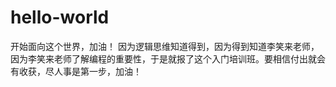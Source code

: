 # hello-world
开始面向这个世界，加油！
因为逻辑思维知道得到，因为得到知道李笑来老师，因为李笑来老师了解编程的重要性，于是就报了这个入门培训班。要相信付出就会有收获，尽人事是第一步，加油！
